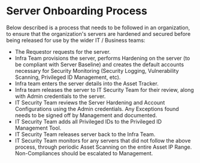 # Server Onboarding Process

<p> Below described is a process that needs to be followed in an organization, to ensure that the organization's servers are hardened and secured before being released for use by the wider IT / Business teams:
<ul>
  <li> The Requestor requests for the server.
  <li> Infra Team provisions the server, performs Hardening on the server (to be compliant with Server Baseline) and creates the default accounts necessary for Security Monitoring (Security Logging, Vulnerability Scanning, Privileged ID Management, etc).
  <li> Infra team enters the server details into the Asset Tracker.
  <li> Infra team releases the server to IT Security Team for their review, along with Admin credentials to the server.
  <li> IT Security Team reviews the Server Hardening and Account Configurations using the Admin credentials.  Any Exceptions found needs to be signed off by Management and documented.
  <li> IT Security Team adds all Privileged IDs to the Privileged ID Management Tool.
  <li> IT Security Team releases server back to the Infra Team.
  <li> IT Security Team monitors for any servers that did not follow the above process, through periodic Asset Scanning on the entire Asset IP Range.  Non-Compliances should be escalated to Management.
</ul>
